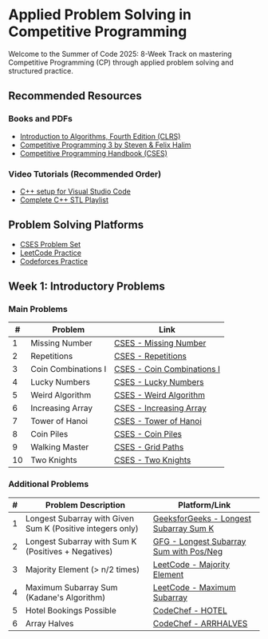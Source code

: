 # Applied Problem Solving in Competitive Programming

Welcome to the Summer of Code 2025: 8-Week Track on mastering Competitive Programming (CP) through applied problem solving and structured practice.

## Recommended Resources

### Books and PDFs
- [Introduction to Algorithms, Fourth Edition (CLRS)](https://drive.google.com/drive/folders/1-KrtV0GGh89Nrhn8cK5GXSShqFfEUBU9?usp=sharing)
- [Competitive Programming 3 by Steven & Felix Halim](https://files.gitter.im/SamZhangQingChuan/sam/DA1g/Steven-Halim_-Felix-Halim-Competitive-Programming-3_-The-New-Lower-Bound-of-Programming-Contests-Lulu.com-_2013_.pdf)
- [Competitive Programming Handbook (CSES)](https://cses.fi/book.pdf)

### Video Tutorials (Recommended Order)
- [C++ setup for Visual Studio Code](https://youtu.be/DMWD7wfhgNY?si=ng4nz-uYvURNxQXE)
- [Complete C++ STL Playlist](https://youtube.com/playlist?list=PLauivoElc3gh3RCiQA82MDI-gJfXQQVnn&si=sCvOud5MMnf1w4sv)

## Problem Solving Platforms
- [CSES Problem Set](https://cses.fi/problemset/)
- [LeetCode Practice](https://leetcode.com/)
- [Codeforces Practice](https://codeforces.com/)

## Week 1: Introductory Problems
### Main Problems

| #  | Problem                | Link                                                                 |
|----|------------------------|----------------------------------------------------------------------|
| 1  | Missing Number         | [CSES - Missing Number](https://cses.fi/problemset/task/1083)       |
| 2  | Repetitions            | [CSES - Repetitions](https://cses.fi/problemset/task/1069)          |
| 3  | Coin Combinations I    | [CSES - Coin Combinations I](https://cses.fi/problemset/task/1635)  |
| 4  | Lucky Numbers          | [CSES - Lucky Numbers](https://cses.fi/problemset/task/1090)        |
| 5  | Weird Algorithm        | [CSES - Weird Algorithm](https://cses.fi/problemset/task/1068)      |
| 6  | Increasing Array       | [CSES - Increasing Array](https://cses.fi/problemset/task/1094)     |
| 7  | Tower of Hanoi         | [CSES - Tower of Hanoi](https://cses.fi/problemset/task/2165)       |
| 8  | Coin Piles             | [CSES - Coin Piles](https://cses.fi/problemset/task/1754)           |
| 9  | Walking Master         | [CSES - Grid Paths](https://cses.fi/problemset/task/1625)           |
| 10 | Two Knights            | [CSES - Two Knights](https://cses.fi/problemset/task/1072)          |


### Additional Problems

| #  | Problem Description                                         | Platform/Link                                                                                  |
|----|-------------------------------------------------------------|------------------------------------------------------------------------------------------------|
| 1  | Longest Subarray with Given Sum K (Positive integers only) | [GeeksforGeeks - Longest Subarray Sum K](https://practice.geeksforgeeks.org/problems/longest-sub-array-with-sum-k0809/1) |
| 2  | Longest Subarray with Sum K (Positives + Negatives)        | [GFG - Longest Subarray Sum with Pos/Neg](https://www.geeksforgeeks.org/longest-sub-array-sum-k/) |
| 3  | Majority Element (> n/2 times)                              | [LeetCode - Majority Element](https://leetcode.com/problems/majority-element/)                |
| 4  | Maximum Subarray Sum (Kadane's Algorithm)                  | [LeetCode - Maximum Subarray](https://leetcode.com/problems/maximum-subarray/)               |
| 5  | Hotel Bookings Possible                                     | [CodeChef - HOTEL](https://www.codechef.com/practice/course/2-star-difficulty-problems/DIFF1500/problems/HOTEL) |
| 6  | Array Halves                                                | [CodeChef - ARRHALVES](https://www.codechef.com/practice/course/2-star-difficulty-problems/DIFF1500/problems/ARRHALVES) |

